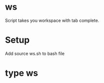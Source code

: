 ws
==

Script takes you workspace with tab complete.

# Setup
Add source ws.sh to bash file

# type ws <TAB>
